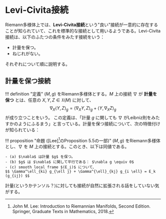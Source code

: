 # Levi-Civita接続

Riemann多様体上では、**Levi-Civita接続**という"良い"接続が一意的に存在することが知られていて、これを標準的な接続として用いるようである。Levi-Civita接続は、以下のふたつの条件をみたす接続をいう：

- 計量を保つ。
- ねじれがない。

それぞれについて順に説明する。

## 計量を保つ接続
!!! definition "定義"
    $(M, g)$ をRiemann多様体とする。$M$ 上の接続 $\nabla$ が **計量を保つ** とは、任意の $X, Y, Z \in \mathfrak{X}(M)$ に対して、
    $$ \nabla_X \langle Y, Z \rangle_g = \langle \nabla_X Y, Z \rangle_g + \langle Y, \nabla_X Z \rangle_g $$
    が成り立つことをいう。
この定義は、「計量 $g$ に関しても $\nabla$ がLeibniz則をみたすかのようにふるまう」と言っている。計量を保つ接続について、次の特徴付けが知られている：

!!! proposition "命題 ([Lee][^Lee]のProposition 5.5の一部)"
    $(M, g)$ をRiemann多様体とし、$\nabla$ を $M$ 上の接続とする。このとき、以下は同値である。
    
    - (a) $\nabla$ は計量 $g$ を保つ。
    - (b) $g$ は $\nabla$ に関して平行である： $\nabla g \equiv 0$
    - (c) smooth local frame $(E_i)$ について、
    $$ \Gamma^\ell_{ki} g_{\ell j} + \Gamma^{\ell}_{kj} g_{i \ell} = E_k (g_{ij}) $$

計量(というかテンソル？)に対しても接続が自然に拡張される話をしていない気がする。

[^Lee]: John M. Lee: Introduction to Riemannian Manifolds, Second Edition. Springer, Graduate Texts in Mathematics, 2018.